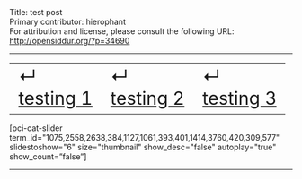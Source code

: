 <html>
<head></head>
<body>
Title: test post<br />
Primary contributor: hierophant<br />
For attribution and license, please consult the following URL: <a href="http://opensiddur.org/?p=34690">http://opensiddur.org/?p=34690</a>
<p />
<hr />

<table><tr>
<td style="font-size: xx-large;">↵<div>
<u>testing 1</u>
</div></td>

<td style="font-size: xx-large;">↵<div>
<u>testing 2</u>
</div></td>

<td style="font-size: xx-large;">↵<div>
<u>testing 3</u>
</div></td>
</tr></table>


[pci-cat-slider term_id="1075,2558,2638,384,1127,1061,393,401,1414,3760,420,309,577" slidestoshow="6" size="thumbnail" show_desc="false" autoplay="true" show_count=”false”]



<hr />

&nbsp;
</body>
</html>